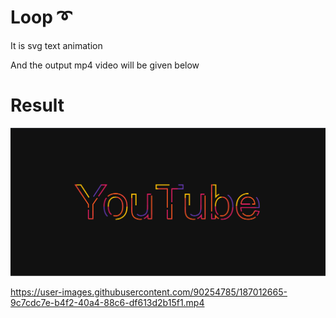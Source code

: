 # Loop ➰
It is svg text animation 

And the output mp4 video will be given below

# Result
![output](https://github.com/Samarthasbhat/Loop/blob/main/output.png)



https://user-images.githubusercontent.com/90254785/187012665-9c7cdc7e-b4f2-40a4-88c6-df613d2b15f1.mp4

